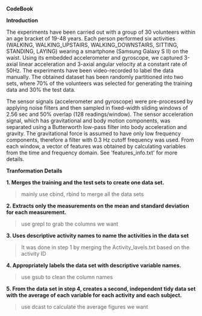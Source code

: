**CodeBook**

**Introduction**

The experiments have been carried out with a group of 30 volunteers within an age bracket of 19-48 years. Each person performed six activities (WALKING, WALKING_UPSTAIRS, WALKING_DOWNSTAIRS, SITTING, STANDING, LAYING) wearing a smartphone (Samsung Galaxy S II) on the waist. Using its embedded accelerometer and gyroscope, we captured 3-axial linear acceleration and 3-axial angular velocity at a constant rate of 50Hz. The experiments have been video-recorded to label the data manually. The obtained dataset has been randomly partitioned into two sets, where 70% of the volunteers was selected for generating the training data and 30% the test data. 

The sensor signals (accelerometer and gyroscope) were pre-processed by applying noise filters and then sampled in fixed-width sliding windows of 2.56 sec and 50% overlap (128 readings/window). The sensor acceleration signal, which has gravitational and body motion components, was separated using a Butterworth low-pass filter into body acceleration and gravity. The gravitational force is assumed to have only low frequency components, therefore a filter with 0.3 Hz cutoff frequency was used. From each window, a vector of features was obtained by calculating variables from the time and frequency domain. See 'features_info.txt' for more details. 

**Tranformation Details**

**1.	Merges the training and the test sets to create one data set.**

> mainly use cbind, rbind to merge all the data sets

**2.	Extracts only the measurements on the mean and standard deviation for each measurement.**

>  use grepl to grab the columns we want

**3.	Uses descriptive activity names to name the activities in the data set**

> It was done in step 1 by merging the Activity_lavels.txt based on the activity ID 

**4.	Appropriately labels the data set with descriptive variable names.**

> use gsub to clean the column names

**5.	From the data set in step 4, creates a second, independent tidy data set with the average of each variable for each activity and each subject.**

> use dcast to calculate the average figures we want
